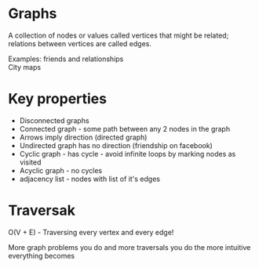 # Graphs  

A collection of nodes or values called vertices that might be related; relations between vertices are called edges. 

Examples: friends and relationships  
City maps  

# Key properties 

+ Disconnected graphs 
+ Connected graph - some path between any 2 nodes in the graph 
+ Arrows imply direction (directed graph)
+ Undirected graph has no direction (friendship on facebook)
+ Cyclic graph - has cycle - avoid infinite loops by marking nodes as visited 
+ Acyclic graph - no cycles 
+ adjacency list - nodes with list of it's edges 

# Traversak 

O(V + E) - Traversing every vertex and every edge! 

More graph problems you do and more traversals you do the more intuitive everything becomes 


